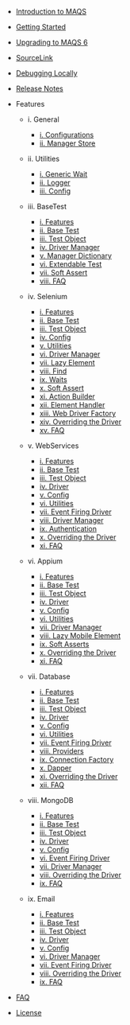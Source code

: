 - [Introduction to MAQS ](MAQS_6/Introduction.md)

- [Getting Started](MAQS_6/Getting-Started.md)
- [Upgrading to MAQS 6](MAQS_6/UpgradingFromMAQS5ToMAQS6.md)
- [SourceLink](MAQS_6/SourceLink.md)
- [Debugging Locally](MAQS_6/Debugging-Locally.md)
- [Release Notes](MAQS_6/ReleaseNotes.md)

- Features

  - i. General

    - [i. Configurations](MAQS_6/General/EnterpriseConfiguration.md)
    - [ii. Manager Store](MAQS_6/General/ManagerStore.md)

  - ii. Utilities

    - [i. Generic Wait](MAQS_6/Utilities/Generic-Waits.md)
    - [ii. Logger](MAQS_6/Utilities/Logger.md)
    - [iii. Config](MAQS_6/Utilities/Config.md)

  - iii. BaseTest

    - [i. Features](MAQS_6/Base/BaseFeatures.md)
    - [ii. Base Test](MAQS_6/Base/BaseTest.md)
    - [iii. Test Object](MAQS_6/Base/BaseTestObject.md)
    - [iv. Driver Manager](MAQS_6/Base/DriverManager.md)
    - [v. Manager Dictionary](MAQS_6/Base/ManagerDictionary.md)
    - [vi. Extendable Test](MAQS_6/Base/BaseExtendableTest.md)
    - [vii. Soft Assert](MAQS_6/Base/SoftAsserts.md)
    - [viii. FAQ](MAQS_6/Base/BaseFAQ.md)

  - iv. Selenium

    - [i. Features](MAQS_6/Selenium/SeleniumFeatures.md)
    - [ii. Base Test](MAQS_6/Selenium/SeleniumBaseTest.md)
    - [iii. Test Object](MAQS_6/Selenium/SeleniumTestObject.md)
    - [iv. Config](MAQS_6/Selenium/SeleniumConfig.md)
    - [v. Utilities](MAQS_6/Selenium/SeleniumUtilities.md)
    - [vi. Driver Manager](MAQS_6/Selenium/SeleniumDriverManager.md)
    - [vii. Lazy Element](MAQS_6/Selenium/LazyElement.md)
    - [viii. Find](MAQS_6/Selenium/SeleniumFind.md)
    - [ix. Waits](MAQS_6/Selenium/Waits.md)
    - [x. Soft Assert](MAQS_6/Selenium/SoftAsserts.md)
    - [xi. Action Builder](MAQS_6/Selenium/ActionBuilder.md)
    - [xii. Element Handler](MAQS_6/Selenium/ElementHandler.md)
    - [xiii. Web Driver Factory](MAQS_6/Selenium/WebDriverFactory.md)
    - [xiv. Overriding the Driver](MAQS_6/Selenium/SeleniumOverride.md)
    - [xv. FAQ](MAQS_6/Selenium/SeleniumFAQ.md)

  - v. WebServices

    - [i. Features](MAQS_6/WebService/WebServiceFeatures.md)
    - [ii. Base Test](MAQS_6/WebService/WebServiceBaseTest.md)
    - [iii. Test Object](MAQS_6/WebService/WebServiceTestObject.md)
    - [iv. Driver](MAQS_6/WebService/WebServiceDriver.md)
    - [v. Config](MAQS_6/WebService/WebServiceConfig.md)
    - [vi. Utilities](MAQS_6/WebService/WebServiceUtilities.md)
    - [vii. Event Firing Driver](MAQS_6/WebService/WebServiceEventFiringDriver.md)
    - [viii. Driver Manager](MAQS_6/WebService/WebServiceDriverManager.md)
    - [ix. Authentication](MAQS_6/WebService/WebServiceAuth.md)
    - [x. Overriding the Driver](MAQS_6/WebService/WebServiceOverride.md)
    - [xi. FAQ](MAQS_6/WebService/WebServicesFAQ.md)

  - vi. Appium

    - [i. Features](MAQS_6/Appium/AppiumFeatures.md)
    - [ii. Base Test](MAQS_6/Appium/AppiumBaseTest.md)
    - [iii. Test Object](MAQS_6/Appium/AppiumTestObject.md)
    - [iv. Driver](MAQS_6/Appium/AppiumDriver.md)
    - [v. Config](MAQS_6/Appium/AppiumConfig.md)
    - [vi. Utilities](MAQS_6/Appium/AppiumUtilities.md)
    - [vii. Driver Manager](MAQS_6/Appium/MobileDriverManager.md)
    - [viii. Lazy Mobile Element](MAQS_6/Appium/LazyMobileElement.md)
    - [ix. Soft Asserts](MAQS_6/Appium/AppiumSoftAssert.md)
    - [x. Overriding the Driver](MAQS_6/Appium/AppiumOverride.md)
    - [xi. FAQ](MAQS_6/Appium/AppiumFAQ.md)

  - vii. Database

    - [i. Features](MAQS_6/Database/DatabaseFeatures.md)
    - [ii. Base Test](MAQS_6/Database/DatabaseBaseTest.md)
    - [iii. Test Object](MAQS_6/Database/DatabaseTestObject.md)
    - [iv. Driver](MAQS_6/Database/DatabaseDriver.md)
    - [v. Config](MAQS_6/Database/DatabaseConfig.md)
    - [vi. Utilities](MAQS_6/Database/DatabaseUtilites.md)
    - [vii. Event Firing Driver](MAQS_6/Database/DatabaseEventFiringDriver.md)
    - [viii. Providers](MAQS_6/Database/DatabaseProviders.md)
    - [ix. Connection Factory](MAQS_6/Database/DatabaseConnectionFactory.md)
    - [x. Dapper](MAQS_6/Database/MAQSDapper.md)
    - [xi. Overriding the Driver](MAQS_6/Database/DatabaseDriverOverride.md)
    - [xii. FAQ](MAQS_6/Database/DatabaseFAQ.md)

  - viii. MongoDB

    - [i. Features](MAQS_6/MongoDB/MongoDBFeatures.md)
    - [ii. Base Test](MAQS_6/MongoDB/MongoBaseTest.md)
    - [iii. Test Object](MAQS_6/MongoDB/MongoTestObject.md)
    - [iv. Driver](MAQS_6/MongoDB/MongoDBDriver.md)
    - [v. Config](MAQS_6/MongoDB/MongoDBConfig.md)
    - [vi. Event Firing Driver](MAQS_6/MongoDB/EventFiringMongoDBDriver.md)
    - [vii. Driver Manager](MAQS_6/MongoDB/MongoDriverManager.md)
    - [viii. Overriding the Driver](MAQS_6/MongoDB/MongoDriverOverride.md)
    - [ix. FAQ](MAQS_6/MongoDB/MongoFAQ.md)

  - ix. Email
    - [i. Features](MAQS_6/Email/EmailFeatures.md)
    - [ii. Base Test](MAQS_6/Email/EmailBaseTest.md)
    - [iii. Test Object](MAQS_6/Email/EmailTestObject.md)
    - [iv. Driver](MAQS_6/Email/EmailDriver.md)
    - [v. Config](MAQS_6/Email/EmailConfig.md)
    - [vi. Driver Manager](MAQS_6/Email/EmailDriverManager.md)
    - [vii. Event Firing Driver](MAQS_6/Email/EmailEventFiringlDriver.md)
    - [viii. Overriding the Driver](MAQS_6/Email/EmailDriverOverride.md)
    - [ix. FAQ](MAQS_6/Email/EmailFAQ.md)

- [FAQ](MAQS_6/MAQS-FAQ.md)
- [License](MAQS_6/License.md)
